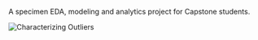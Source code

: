 A specimen EDA, modeling and analytics project for Capstone students.

![Characterizing Outliers](#https://rpubs.com/uzair/fueleco_ddqa)
